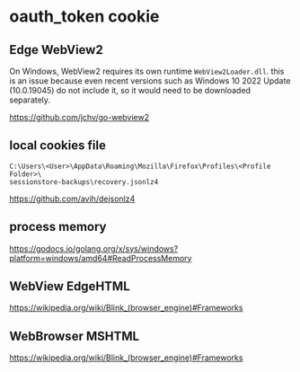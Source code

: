# oauth\_token cookie

## Edge WebView2

On Windows, WebView2 requires its own runtime `WebView2Loader.dll`. this is an
issue because even recent versions such as Windows 10 2022 Update (10.0.19045) do
not include it, so it would need to be downloaded separately.

https://github.com/jchv/go-webview2

## local cookies file

~~~
C:\Users\<User>\AppData\Roaming\Mozilla\Firefox\Profiles\<Profile Folder>\
sessionstore-backups\recovery.jsonlz4
~~~

https://github.com/avih/dejsonlz4

## process memory

https://godocs.io/golang.org/x/sys/windows?platform=windows/amd64#ReadProcessMemory

## WebView EdgeHTML

<https://wikipedia.org/wiki/Blink_(browser_engine)#Frameworks>

## WebBrowser MSHTML

<https://wikipedia.org/wiki/Blink_(browser_engine)#Frameworks>
